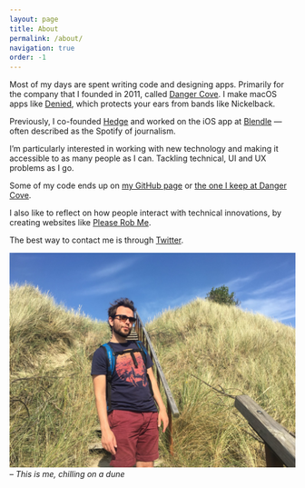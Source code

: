 ```yaml
---
layout: page
title: About
permalink: /about/
navigation: true
order: -1
---
```


Most of my days are spent writing code and designing apps. Primarily for the company that I founded in 2011, called [Danger Cove](http://www.dangercove.com). I make macOS apps like [Denied](https://www.denied.app), which protects your ears from bands like Nickelback.

Previously, I co-founded [Hedge](https://hedge.video) and worked on the iOS app at [Blendle](https://blendle.com) &mdash; often described as the Spotify of journalism.

I’m particularly interested in working with new technology and making it accessible to as many people as I can. Tackling technical, UI and UX problems as I go.

Some of my code ends up on [my GitHub page](https://www.github.com/boyvanamstel) or [the one I keep at Danger Cove](https://www.github.com/dangercove).

I also like to reflect on how people interact with technical innovations, by creating websites like [Please Rob Me](http://news.bbc.co.uk/2/hi/technology/8521598.stm).

The best way to contact me is through [Twitter](https://www.twitter.com/boyvanamstel).

![Picture of me chilling on a dune](/assets/img/chillin-on-a-dune.jpg)
_– This is me, chilling on a dune_
